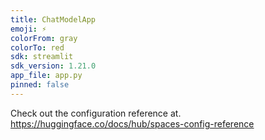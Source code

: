 ```yaml
---
title: ChatModelApp
emoji: ⚡
colorFrom: gray
colorTo: red
sdk: streamlit
sdk_version: 1.21.0
app_file: app.py
pinned: false
---
```


Check out the configuration reference at.
https://huggingface.co/docs/hub/spaces-config-reference
